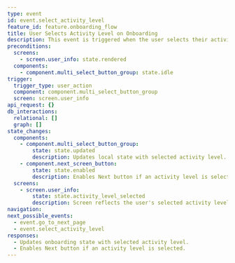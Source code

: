 ```yaml
---
type: event
id: event.select_activity_level
feature_id: feature.onboarding_flow
title: User Selects Activity Level on Onboarding
description: This event is triggered when the user selects their activity level (e.g., Not at All, Lightly Active, Moderately Active, Very Active, Extremely Active) using a multi-select button group on the User Info onboarding screen. The app updates the local onboarding state with the selected activity level and enables the Next button if a selection is made.
preconditions:
  screens:
    - screen.user_info: state.rendered
  components:
    - component.multi_select_button_group: state.idle
trigger:
  trigger_type: user_action
  component: component.multi_select_button_group
  screen: screen.user_info
api_request: {}
db_interactions:
  relational: []
  graph: []
state_changes:
  components:
    - component.multi_select_button_group:
        state: state.updated
        description: Updates local state with selected activity level.
    - component.next_screen_button:
        state: state.enabled
        description: Enables Next button if an activity level is selected.
  screens:
    - screen.user_info:
        state: state.activity_level_selected
        description: Screen reflects the user's selected activity level.
navigation: 
next_possible_events:
  - event.go_to_next_page
  - event.select_activity_level
responses:
  - Updates onboarding state with selected activity level.
  - Enables Next button if an activity level is selected.
---
```

